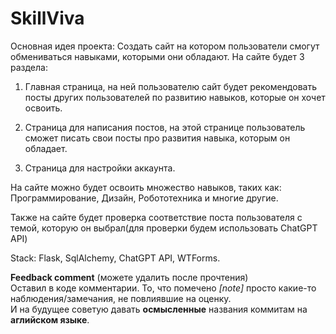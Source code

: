 <h1>SkillViva</h1>


Основная идея проекта: Создать сайт на котором пользователи смогут обмениваться навыками, которыми они обладают. На сайте будет 3 раздела:


1. Главная страница, на ней пользователю сайт будет рекомендовать посты других пользователей по развитию навыков, которые он хочет освоить.

2. Страница для написания постов, на этой странице пользователь сможет писать свои посты про развития навыка, которым он обладает.

3. Страница для настройки аккаунта.

На сайте можно будет освоить множество навыков, таких как: Программирование, Дизайн, Робототехника и многие другие. 

Также на сайте будет проверка соответствие поста пользователя с темой, которую он выбрал(для проверки будем использовать ChatGPT API)

Stack: Flask, SqlAlchemy, ChatGPT API, WTForms.

**Feedback comment** (можете удалить после прочтения)<br/>
Оставил в коде комментарии. То, что помечено *\[note\]* просто какие-то наблюдения/замечания, не повлиявшие на оценку.<br/>
И на будущее советую давать __осмысленные__ названия коммитам на __аглийском языке__.
